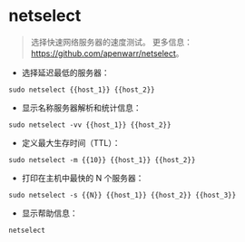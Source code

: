 # netselect

> 选择快速网络服务器的速度测试。
> 更多信息：<https://github.com/apenwarr/netselect>。

- 选择延迟最低的服务器：

`sudo netselect {{host_1}} {{host_2}}`

- 显示名称服务器解析和统计信息：

`sudo netselect -vv {{host_1}} {{host_2}}`

- 定义最大生存时间（TTL）：

`sudo netselect -m {{10}} {{host_1}} {{host_2}}`

- 打印在主机中最快的 N 个服务器：

`sudo netselect -s {{N}} {{host_1}} {{host_2}} {{host_3}}`

- 显示帮助信息：

`netselect`